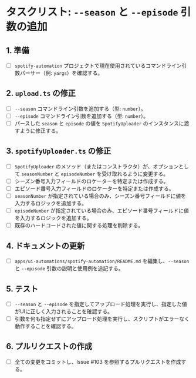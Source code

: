 # タスクリスト: `--season` と `--episode` 引数の追加

## 1. 準備

-   [ ] `spotify-automation` プロジェクトで現在使用されているコマンドライン引数パーサー（例: `yargs`）を確認する。

## 2. `upload.ts` の修正

-   [ ] `--season` コマンドライン引数を追加する（型: `number`）。
-   [ ] `--episode` コマンドライン引数を追加する（型: `number`）。
-   [ ] パースした `season` と `episode` の値を `SpotifyUploader` のインスタンスに渡すように修正する。

## 3. `spotifyUploader.ts` の修正

-   [ ] `SpotifyUploader` のメソッド（またはコンストラクタ）が、オプションとして `seasonNumber` と `episodeNumber` を受け取れるように変更する。
-   [ ] シーズン番号入力フィールドのロケーターを特定または作成する。
-   [ ] エピソード番号入力フィールドのロケーターを特定または作成する。
-   [ ] `seasonNumber` が指定されている場合のみ、シーズン番号フィールドに値を入力するロジックを追加する。
-   [ ] `episodeNumber` が指定されている場合のみ、エピソード番号フィールドに値を入力するロジックを追加する。
-   [ ] 既存のハードコードされた値に関する処理を削除する。

## 4. ドキュメントの更新

-   [ ] `apps/ui-automations/spotify-automation/README.md` を編集し、`--season` と `--episode` 引数の説明と使用例を追記する。

## 5. テスト

-   [ ] `--season` と `--episode` を指定してアップロード処理を実行し、指定した値がUIに正しく入力されることを確認する。
-   [ ] 引数を何も指定せずにアップロード処理を実行し、スクリプトがエラーなく動作することを確認する。

## 6. プルリクエストの作成

-   [ ] 全ての変更をコミットし、Issue #103 を参照するプルリクエストを作成する。
